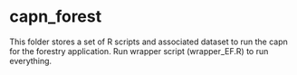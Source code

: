 # capn_forest
This folder stores a set of R scripts and associated dataset to run the capn for the forestry application.
Run wrapper script (wrapper_EF.R) to run everything.
